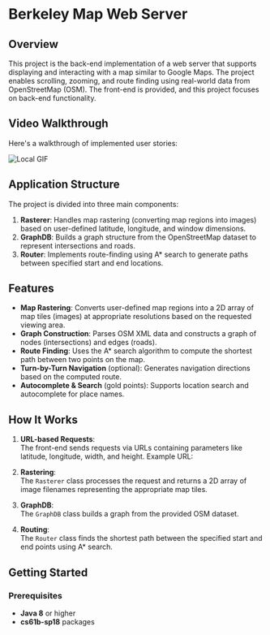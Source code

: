 # Berkeley Map Web Server

## Overview

This project is the back-end implementation of a web server that supports displaying and interacting with a map similar to Google Maps. The project enables scrolling, zooming, and route finding using real-world data from OpenStreetMap (OSM). The front-end is provided, and this project focuses on back-end functionality.

## Video Walkthrough

Here's a walkthrough of implemented user stories:

![Local GIF](./ScreenRecording2024-12-18at11.45.41AM-ezgif.com-video-to-gif-converter.gif)

## Application Structure

The project is divided into three main components:

1. **Rasterer**: Handles map rastering (converting map regions into images) based on user-defined latitude, longitude, and window dimensions.
2. **GraphDB**: Builds a graph structure from the OpenStreetMap dataset to represent intersections and roads.
3. **Router**: Implements route-finding using A* search to generate paths between specified start and end locations.

## Features

- **Map Rastering**: Converts user-defined map regions into a 2D array of map tiles (images) at appropriate resolutions based on the requested viewing area.
- **Graph Construction**: Parses OSM XML data and constructs a graph of nodes (intersections) and edges (roads).
- **Route Finding**: Uses the A* search algorithm to compute the shortest path between two points on the map.
- **Turn-by-Turn Navigation** (optional): Generates navigation directions based on the computed route.
- **Autocomplete & Search** (gold points): Supports location search and autocomplete for place names.

## How It Works

1. **URL-based Requests**:  
   The front-end sends requests via URLs containing parameters like latitude, longitude, width, and height. Example URL:  

2. **Rastering**:  
The `Rasterer` class processes the request and returns a 2D array of image filenames representing the appropriate map tiles.

3. **GraphDB**:  
The `GraphDB` class builds a graph from the provided OSM dataset.

4. **Routing**:  
The `Router` class finds the shortest path between the specified start and end points using A* search.

## Getting Started

### Prerequisites

- **Java 8** or higher
- **cs61b-sp18** packages
